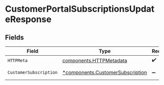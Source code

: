 # CustomerPortalSubscriptionsUpdateResponse


## Fields

| Field                                                                               | Type                                                                                | Required                                                                            | Description                                                                         |
| ----------------------------------------------------------------------------------- | ----------------------------------------------------------------------------------- | ----------------------------------------------------------------------------------- | ----------------------------------------------------------------------------------- |
| `HTTPMeta`                                                                          | [components.HTTPMetadata](../../models/components/httpmetadata.md)                  | :heavy_check_mark:                                                                  | N/A                                                                                 |
| `CustomerSubscription`                                                              | [*components.CustomerSubscription](../../models/components/customersubscription.md) | :heavy_minus_sign:                                                                  | Subscription updated.                                                               |